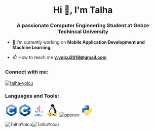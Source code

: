 <h1 align="center">Hi 👋, I'm Talha</h1>
<h3 align="center">A passionate Computer Engineering Student at Gebze Techincal University</h3>

- 🌱 I’m currently working on **Mobile Application Development and Machine Learning**

- 📫 How to reach me **y.yolcu2018@gmail.com**

<h3 align="left">Connect with me:</h3>
<p align="left">
<a href="https://linkedin.com/in/yakuptalhayolcu" target="blank"><img align="center" src="https://raw.githubusercontent.com/rahuldkjain/github-profile-readme-generator/master/src/images/icons/Social/linked-in-alt.svg" alt="talha-yolcu" height="30" width="40" /></a>
</p>

<h3 align="left">Languages and Tools:</h3>
<p align="left">
  <a href="https://www.cprogramming.com/" target="_blank"> <img src="https://raw.githubusercontent.com/devicons/devicon/master/icons/c/c-original.svg" alt="c" width="40" height="40"/> </a> <a href="https://www.w3schools.com/cpp/" target="_blank"> <img src="https://raw.githubusercontent.com/devicons/devicon/master/icons/cplusplus/cplusplus-original.svg" alt="cplusplus" width="40" height="40"/> </a> <a href="https://www.java.com" target="_blank"> <img src="https://raw.githubusercontent.com/devicons/devicon/master/icons/java/java-original.svg" alt="java" width="40" height="40"/> </a> <a href="https://www.linux.org/" target="_blank"> <img src="https://raw.githubusercontent.com/devicons/devicon/master/icons/linux/linux-original.svg" alt="linux" width="40" height="40"/> </a> <a href="https://opencv.org/" target="_blank"> <img src="https://www.vectorlogo.zone/logos/opencv/opencv-icon.svg" alt="opencv" width="40" height="40"/> </a> <a href="https://www.python.org" target="_blank"> <img src="https://raw.githubusercontent.com/devicons/devicon/master/icons/python/python-original.svg" alt="python" width="40" height="40"/> </a>
  
 </p>

<p><img align="left" src="https://github-readme-stats.vercel.app/api/top-langs?username=TalhaYolcu&show_icons=true&locale=en&layout=compact" alt="TalhaYolcu" /></p 
<p>&nbsp;<img align="left" src="https://github-readme-stats.vercel.app/api?username=TalhaYolcu&show_icons=true&locale=en" alt="TalhaYolcu" /></p>
